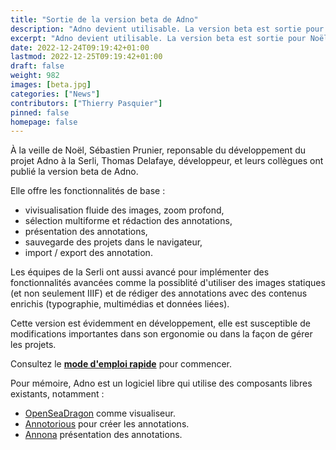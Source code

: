 ```yaml
---
title: "Sortie de la version beta de Adno"
description: "Adno devient utilisable. La version beta est sortie pour Noël. Nous recherchons des béta testeuses et testeurs."
excerpt: "Adno devient utilisable. La version beta est sortie pour Noël. Nous recherchons des béta testeuses et testeurs."
date: 2022-12-24T09:19:42+01:00
lastmod: 2022-12-25T09:19:42+01:00
draft: false 
weight: 982
images: [beta.jpg]
categories: ["News"]
contributors: ["Thierry Pasquier"]
pinned: false
homepage: false
---
```


À la veille de Noël, Sébastien Prunier, reponsable du développement du projet Adno à la Serli, Thomas Delafaye, développeur, et leurs collègues ont publié la version beta de Adno. 

Elle offre les fonctionnalités de base : 

- vivisualisation fluide des images, zoom profond, 
- sélection multiforme et rédaction des annotations,
- présentation des annotations,
- sauvegarde des projets dans le navigateur,
- import / export des annotation.

Les équipes de la Serli ont aussi avancé pour implémenter des fonctionnalités avancées comme la possiblité d'utiliser des images statiques (et non seulement IIIF) et de rédiger des annotations avec des contenus enrichis (typographie, multimédias et données liées). 

Cette version est évidemment en développement, elle est susceptible de modifications importantes dans son ergonomie ou dans la façon de gérer les projets.

Consultez le __[mode d'emploi rapide](docs/prologue/quick-start/)__ pour commencer. 

Pour mémoire, Adno est un logiciel libre qui utilise des composants libres existants, notamment :

- [OpenSeaDragon](https://openseadragon.github.io/) comme visualiseur.
- [Annotorious](https://recogito.github.io/annotorious/) pour créer les annotations.
- [Annona](https://ncsu-libraries.github.io/annona/) présentation des annotations.

